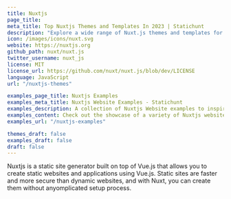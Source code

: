 ```yaml
---
title: Nuxtjs
page_title:
meta_title: Top Nuxtjs Themes and Templates In 2023 | Statichunt
description: "Explore a wide range of Nuxt.js themes and templates for your next web development project. Designed for optimal performance and ease of use."
icon: /images/icons/nuxt.svg
website: https://nuxtjs.org
github_path: nuxt/nuxt.js
twitter_username: nuxt_js
license: MIT
license_url: https://github.com/nuxt/nuxt.js/blob/dev/LICENSE
language: JavaScript
url: "/nuxtjs-themes"

examples_page_title: Nuxtjs Examples
examples_meta_title: Nuxtjs Website Examples - Statichunt
examples_description: A collection of Nuxtjs Website examples to inspire the creation of your next online Project.
examples_content: Check out the showcase of a variety of Nuxtjs website examples. Get inspired about building your upcoming web project with Nuxtjs static site generator.
examples_url: "/nuxtjs-examples"

themes_draft: false
examples_draft: false
draft: false
---
```


Nuxtjs is a static site generator built on top of Vue.js that allows you to create static websites and applications using Vue.js. Static sites are faster and more secure than dynamic websites, and with Nuxt, you can create them without anyomplicated setup process.

